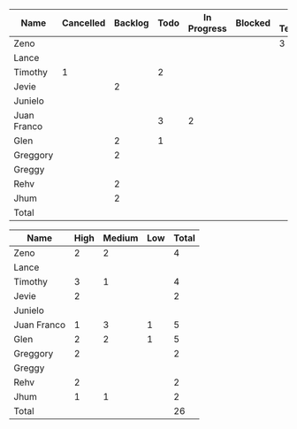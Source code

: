 
| Name        | Cancelled | Backlog | Todo | In Progress | Blocked | In Testing | Done | Total |
| ----------- | --------- | ------- | ---- | ----------- | ------- | ---------- | ---- | ----- |
| Zeno        |           |         |      |             |         | 3          | 1    | 4     |
| Lance       |           |         |      |             |         |            |      |       |
| Timothy     | 1         |         | 2    |             |         |            | 1    | 4     |
| Jevie       |           | 2       |      |             |         |            |      | 2     |
| Junielo     |           |         |      |             |         |            |      |       |
| Juan Franco |           |         | 3    | 2           |         |            |      | 5     |
| Glen        |           | 2       | 1    |             |         |            | 2    | 5     |
| Greggory    |           | 2       |      |             |         |            |      | 2     |
| Greggy      |           |         |      |             |         |            |      |       |
| Rehv        |           | 2       |      |             |         |            |      | 2     |
| Jhum        |           | 2       |      |             |         |            |      | 2     |
| Total       |           |         |      |             |         |            |      | 26    |


| Name        | High | Medium | Low | Total |
| ----------- | ---- | ------ | --- | ----- |
| Zeno        | 2    | 2      |     | 4     |
| Lance       |      |        |     |       |
| Timothy     | 3    | 1      |     | 4     |
| Jevie       | 2    |        |     | 2     |
| Junielo     |      |        |     |       |
| Juan Franco | 1    | 3      | 1   | 5     |
| Glen        | 2    | 2      | 1   | 5     |
| Greggory    | 2    |        |     | 2     |
| Greggy      |      |        |     |       |
| Rehv        | 2    |        |     | 2     |
| Jhum        | 1    | 1      |     | 2     |
| Total       |      |        |     | 26    |
